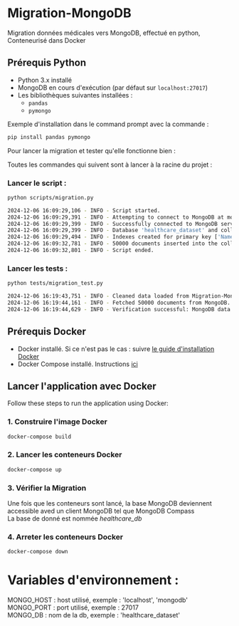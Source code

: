 # Migration-MongoDB
Migration données médicales vers MongoDB, effectué en python, Conteneurisé dans Docker


## Prérequis Python

- Python 3.x installé
- MongoDB en cours d'exécution (par défaut sur `localhost:27017`)
- Les bibliothèques suivantes installées :
  - `pandas`
  - `pymongo`

Exemple d'installation dans le command prompt avec la commande :

```bash
pip install pandas pymongo
```

Pour lancer la migration et tester qu'elle fonctionne bien :

Toutes les commandes qui suivent sont à lancer à la racine du projet :
### Lancer le script :
```bash
python scripts/migration.py
```
```bash
2024-12-06 16:09:29,106 - INFO - Script started.
2024-12-06 16:09:29,391 - INFO - Attempting to connect to MongoDB at mongodb://localhost:27017/
2024-12-06 16:09:29,399 - INFO - Successfully connected to MongoDB server.
2024-12-06 16:09:29,399 - INFO - Database 'healthcare_dataset' and collection 'healthcare' selected successfully.
2024-12-06 16:09:29,494 - INFO - Indexes created for primary key ['Name', 'Date_of_Admission'] and additional fields ['Medical_Condition', 'Doctor', 'Hospital'].
2024-12-06 16:09:32,781 - INFO - 50000 documents inserted into the collection.
2024-12-06 16:09:32,801 - INFO - Script ended.
```

### Lancer les tests :
```bash
python tests/migration_test.py
```
```bash
2024-12-06 16:19:43,751 - INFO - Cleaned data loaded from Migration-MongoDB\data_clean\healthcare_dataset_clean.csv with 50000 rows.
2024-12-06 16:19:44,161 - INFO - Fetched 50000 documents from MongoDB.
2024-12-06 16:19:44,629 - INFO - Verification successful: MongoDB data matches the cleaned dataset.
```


## Prérequis Docker

- Docker installé. Si ce n'est pas le cas : suivre [le guide d'installation Docker](https://docs.docker.com/get-docker/)
- Docker Compose installé. Instructions [ici](https://docs.docker.com/compose/install/)

## Lancer l'application avec Docker

Follow these steps to run the application using Docker:

### 1. Construire l'image Docker 

```bash
docker-compose build
```

### 2. Lancer les conteneurs Docker

```bash
docker-compose up
```

### 3. Vérifier la Migration

Une fois que les conteneurs sont lancé, la base MongoDB deviennent  accessible aved un client MongoDB tel que MongoDB Compass  
La base de donné est nommée *healthcare_db*

### 4. Arreter les conteneurs Docker
```bash
docker-compose down
```


# Variables d'environnement :

MONGO_HOST : host utilisé, exemple : 'localhost', 'mongodb'  
MONGO_PORT : port utilisé, exemple : 27017  
MONGO_DB : nom de la db, exemple : 'healthcare_dataset'
